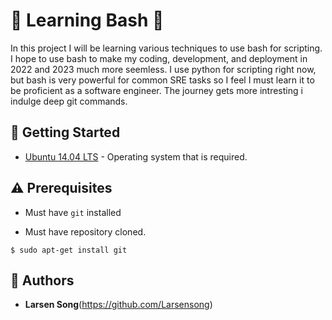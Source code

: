 # :shell: Learning Bash :shell:
In this project I will be learning various techniques to use bash for scripting. I hope to use bash to make my coding, development, and deployment in 2022  and 2023  much more seemless. I use python for scripting right now, but bash is very powerful for common SRE tasks so I feel I must learn it to be proficient as a software engineer.
The journey gets more intresting i indulge deep git commands.

## :running: Getting Started

* [Ubuntu 14.04 LTS](http://releases.ubuntu.com/14.04/) - Operating system that is required.


## :warning: Prerequisites

* Must have `git` installed

* Must have repository cloned.
```
$ sudo apt-get install git
```

## :blue_book: Authors
* **Larsen Song**(https://github.com/Larsensong)
